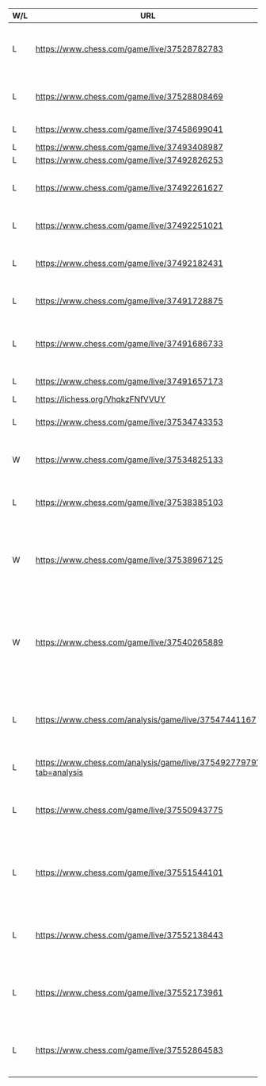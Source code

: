 | W/L | URL | Note
| -- | -- | --
| L | https://www.chess.com/game/live/37528782783 | Flader for simpelt åbningsspil med dronningen
| L | https://www.chess.com/game/live/37528808469 | 47. .., Dh1+?? - Kæmpe brøler i slut spil
| L | https://www.chess.com/game/live/37458699041 | 16 .., Kf7 - MOUSE SLIP
| L | https://www.chess.com/game/live/37493408987 | Taber på tid
| L | https://www.chess.com/game/live/37492826253 | Tidspres
| L | https://www.chess.com/game/live/37492261627 | 30. Dxf6+ - Kæmpe brøler i slut spil
| L | https://www.chess.com/game/live/37492251021 | Slet ikke vågen i åbningen
| L | https://www.chess.com/game/live/37492182431 | Taber åbningen mod Hvids dronning
| L | https://www.chess.com/game/live/37491728875 | Slet ikke vågen i åbningen
| L | https://www.chess.com/game/live/37491686733 | Bliver udspillet i åbningen og sat mat i træk 15
| L | https://www.chess.com/game/live/37491657173 | 8 .., Ke6 - MOUSE SLIP
| L | https://lichess.org/VhqkzFNfVVUY | Taber på tid
| L | https://www.chess.com/game/live/37534743353 | Bliver udspillet i forsvar
| W | https://www.chess.com/game/live/37534825133 | Godt presset men finder tricky mat tilsidst.
| L | https://www.chess.com/game/live/37538385103 | Taber åbningen mod Hvids dronning
| W | https://www.chess.com/game/live/37538967125 | Udspillet i åbningen og presset helt tilbage. Hvid laver en brøler til sidst dog.
| W | https://www.chess.com/game/live/37540265889 | Langt mere rolig udvikling, hvor jeg vinder et par bønder. Hvid hænger sin dronning i træk 25.
| L | https://www.chess.com/analysis/game/live/37547441167 | Jeg svarer forkert på Sorts 3. .., f5 og kommer lynhurtigt bagud.
| L | https://www.chess.com/analysis/game/live/37549277979?tab=analysis | Taber på tid, men fører stort til sidst.
| L | https://www.chess.com/game/live/37550943775 |  Fornuftigt spil, men Hvid vinder et tårn til sidst med taktik.
| L | https://www.chess.com/game/live/37551544101 | Meget låst i midtspillet. Jeg forsøger at åbne for mine løbere, men hænger min dronning.
| L | https://www.chess.com/game/live/37552138443 | Fokuserer for meget på hans bonde og hænger min springer.
| L | https://www.chess.com/game/live/37552173961 |Normal udvikling. Taber til taktik i mit forsøg på bondeangreb.
| L | https://www.chess.com/game/live/37552864583 | Ren brøler-fest til begge sider, men jeg vinder til sidst :).